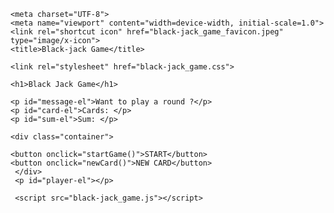 <!DOCTYPE html>
<html lang="en">
<head>
    
    <meta charset="UTF-8">
    <meta name="viewport" content="width=device-width, initial-scale=1.0">
    <link rel="shortcut icon" href="black-jack_game_favicon.jpeg" type="image/x-icon">
    <title>Black-jack Game</title>
    
    <link rel="stylesheet" href="black-jack_game.css">
</head>
<body>
    
    <h1>Black Jack Game</h1>
    
    <p id="message-el">Want to play a round ?</p>
    <p id="card-el">Cards: </p>
    <p id="sum-el">Sum: </p>
    
    <div class="container">
        
    <button onclick="startGame()">START</button>
    <button onclick="newCard()">NEW CARD</button>
     </div>
     <p id="player-el"></p>
  
     <script src="black-jack_game.js"></script>
</body>
</html>
